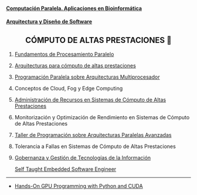 #### [Computación Paralela. Aplicaciones en Bioinformática](./ComputacionParalelaAppBioinformatica/README.md)

#### [Arquitectura y Diseño de Software](./ComputacionParalelaAppBioinformatica/README.md)


<h2 align="center"> CÓMPUTO DE ALTAS PRESTACIONES </b> 💛</h2>


  1) [Fundamentos de Procesamiento Paralelo](./FundamentosProcesamientoParalelo)
  2) [Arquitecturas para cómputo de altas prestaciones](./ArquitecturasComputoAltasPrestaciones)
  3) [Programación Paralela sobre Arquitecturas Multiprocesador](./ProgramacionParalelaArquitecturasMultiprocesado)
  4) Conceptos de Cloud, Fog y Edge Computing
  5) [Administración de Recursos en Sistemas de Cómputo de Altas Prestaciones](./AdministracionRecursosSistemasAltasPrestaciones)
  6) Monitorización y Optimización de Rendimiento en Sistemas de Cómputo de Altas Prestaciones
  7) [Taller de Programación sobre Arquitecturas Paralelas Avanzadas](./TallerProgArquitecturasParalelas)
  8) Tolerancia a Fallas en Sistemas de Cómputo de Altas Prestaciones
  9) [Gobernanza y Gestión de Tecnologías de la Información](./Gobernanza_Gestion_Tecnologias_de_la_Informacion)



     [Self Taught Embedded Software Engineer](https://github.com/FernandoFH/Embedded.Systems.Playground)

--- 
- [Hands-On GPU Programming with Python and CUDA](https://github.com/PacktPublishing/Hands-On-GPU-Programming-with-Python-and-CUDA)
